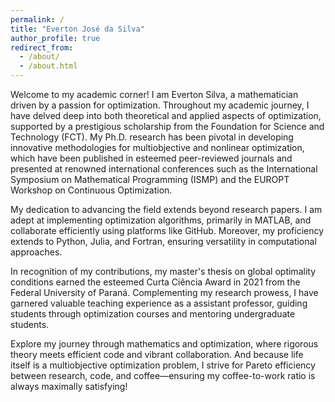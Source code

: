 ```yaml
---
permalink: /
title: "Everton José da Silva"
author_profile: true
redirect_from: 
  - /about/
  - /about.html
---
```


Welcome to my academic corner! I am Everton Silva, a mathematician driven by a passion for optimization. Throughout my academic journey, I have delved deep into both theoretical and applied aspects of optimization, supported by a prestigious scholarship from the Foundation for Science and Technology (FCT). My Ph.D. research has been pivotal in developing innovative methodologies for multiobjective and nonlinear optimization, which have been published in esteemed peer-reviewed journals and presented at renowned international conferences such as the International Symposium on Mathematical Programming (ISMP) and the EUROPT Workshop on Continuous Optimization.

My dedication to advancing the field extends beyond research papers. I am adept at implementing optimization algorithms, primarily in MATLAB, and collaborate efficiently using platforms like GitHub. Moreover, my proficiency extends to Python, Julia, and Fortran, ensuring versatility in computational approaches.

In recognition of my contributions, my master's thesis on global optimality conditions earned the esteemed Curta Ciência Award in 2021 from the Federal University of Paraná. Complementing my research prowess, I have garnered valuable teaching experience as a assistant professor, guiding students through optimization courses and mentoring undergraduate students.

Explore my journey through mathematics and optimization, where rigorous theory meets efficient code and vibrant collaboration. And because life itself is a multiobjective optimization problem, I strive for Pareto efficiency between research, code, and coffee—ensuring my coffee-to-work ratio is always maximally satisfying!